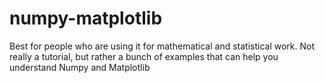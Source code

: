 # numpy-matplotlib
Best for people who are using it for mathematical and statistical work. Not really a tutorial, but rather a bunch of examples that can help you understand Numpy and Matplotlib
